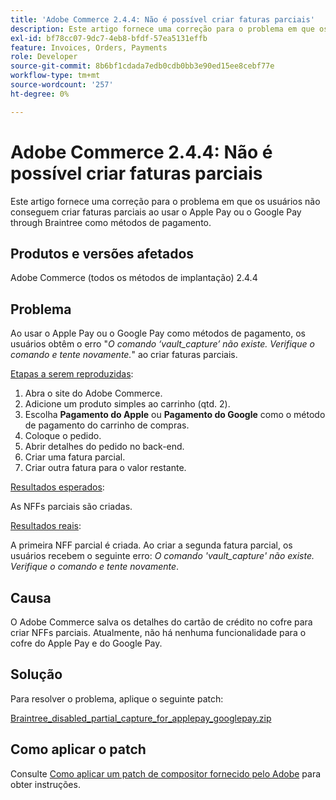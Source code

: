 ```yaml
---
title: 'Adobe Commerce 2.4.4: Não é possível criar faturas parciais'
description: Este artigo fornece uma correção para o problema em que os usuários não conseguem criar faturas parciais ao usar o Apple Pay ou o Google Pay through Braintree como métodos de pagamento.
exl-id: bf78cc07-9dc7-4eb8-bfdf-57ea5131effb
feature: Invoices, Orders, Payments
role: Developer
source-git-commit: 8b6bf1cdada7edb0cdb0bb3e90ed15ee8cebf77e
workflow-type: tm+mt
source-wordcount: '257'
ht-degree: 0%

---
```


# Adobe Commerce 2.4.4: Não é possível criar faturas parciais

Este artigo fornece uma correção para o problema em que os usuários não conseguem criar faturas parciais ao usar o Apple Pay ou o Google Pay through Braintree como métodos de pagamento.

## Produtos e versões afetados

Adobe Commerce (todos os métodos de implantação) 2.4.4

## Problema

Ao usar o Apple Pay ou o Google Pay como métodos de pagamento, os usuários obtêm o erro &quot;*O comando ‘vault_capture’ não existe. Verifique o comando e tente novamente.*&quot; ao criar faturas parciais.

<u>Etapas a serem reproduzidas</u>:

1. Abra o site do Adobe Commerce.
1. Adicione um produto simples ao carrinho (qtd. 2).
1. Escolha **Pagamento do Apple** ou **Pagamento do Google** como o método de pagamento do carrinho de compras.
1. Coloque o pedido.
1. Abrir detalhes do pedido no back-end.
1. Criar uma fatura parcial.
1. Criar outra fatura para o valor restante.

<u>Resultados esperados</u>:

As NFFs parciais são criadas.

<u>Resultados reais</u>:

A primeira NFF parcial é criada. Ao criar a segunda fatura parcial, os usuários recebem o seguinte erro: *O comando &#39;vault_capture&#39; não existe. Verifique o comando e tente novamente*.

## Causa

O Adobe Commerce salva os detalhes do cartão de crédito no cofre para criar NFFs parciais. Atualmente, não há nenhuma funcionalidade para o cofre do Apple Pay e do Google Pay.

## Solução

Para resolver o problema, aplique o seguinte patch:

[Braintree_disabled_partial_capture_for_applepay_googlepay.zip](assets/braintree-disabled-partial-capture-for-applepay-googlepay.zip)

## Como aplicar o patch

Consulte [Como aplicar um patch de compositor fornecido pelo Adobe](/help/how-to/general/how-to-apply-a-composer-patch-provided-by-magento.md) para obter instruções.
